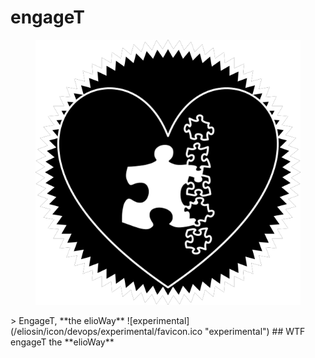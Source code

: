 # engageT
<figure>
  <img src="star.png" alt="">
</figure>
> EngageT, **the elioWay**
![experimental](/eliosin/icon/devops/experimental/favicon.ico "experimental")
## WTF
engageT the **elioWay**
